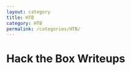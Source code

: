 ```yaml
---
layout: category
title: HTB
category: HTB
permalink: /categories/HTB/
---
```


# Hack the Box Writeups

